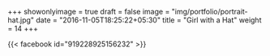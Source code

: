 +++
showonlyimage = true
draft = false
image = "img/portfolio/portrait-hat.jpg"
date = "2016-11-05T18:25:22+05:30"
title = "Girl with a Hat"
weight = 14
+++

{{< facebook id="919228925156232" >}}

